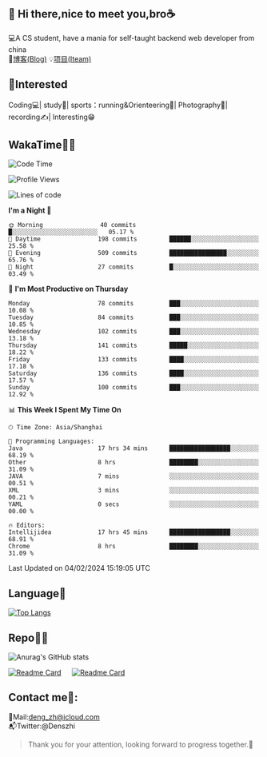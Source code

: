 👋 Hi there,nice to meet you,bro☕
---
💻A CS student, have a mania for self-taught backend web developer from china   
📌[博客(Blog)](https://github.com/HealUP/MyBlog)
💡[项目(Iteam)](https://healup.github.io/)

 <!-- waka-box start -->
 <!-- waka-box end -->
 
🧲**Interested**
--
Coding💻| study📖| sports：running&Orienteering🏃‍| Photography📸| recording✍️| Interesting😁

WakaTime👨‍💻
---
<!--START_SECTION:waka-->
![Code Time](http://img.shields.io/badge/Code%20Time-636%20hrs%206%20mins-blue)

![Profile Views](http://img.shields.io/badge/Profile%20Views-1-blue)

![Lines of code](https://img.shields.io/badge/From%20Hello%20World%20I%27ve%20Written-205.0%20thousand%20lines%20of%20code-blue)

**I'm a Night 🦉** 

```text
🌞 Morning                40 commits          █░░░░░░░░░░░░░░░░░░░░░░░░   05.17 % 
🌆 Daytime                198 commits         ██████░░░░░░░░░░░░░░░░░░░   25.58 % 
🌃 Evening                509 commits         ████████████████░░░░░░░░░   65.76 % 
🌙 Night                  27 commits          █░░░░░░░░░░░░░░░░░░░░░░░░   03.49 % 
```
📅 **I'm Most Productive on Thursday** 

```text
Monday                   78 commits          ███░░░░░░░░░░░░░░░░░░░░░░   10.08 % 
Tuesday                  84 commits          ███░░░░░░░░░░░░░░░░░░░░░░   10.85 % 
Wednesday                102 commits         ███░░░░░░░░░░░░░░░░░░░░░░   13.18 % 
Thursday                 141 commits         █████░░░░░░░░░░░░░░░░░░░░   18.22 % 
Friday                   133 commits         ████░░░░░░░░░░░░░░░░░░░░░   17.18 % 
Saturday                 136 commits         ████░░░░░░░░░░░░░░░░░░░░░   17.57 % 
Sunday                   100 commits         ███░░░░░░░░░░░░░░░░░░░░░░   12.92 % 
```


📊 **This Week I Spent My Time On** 

```text
🕑︎ Time Zone: Asia/Shanghai

💬 Programming Languages: 
Java                     17 hrs 34 mins      █████████████████░░░░░░░░   68.19 % 
Other                    8 hrs               ████████░░░░░░░░░░░░░░░░░   31.09 % 
JAVA                     7 mins              ░░░░░░░░░░░░░░░░░░░░░░░░░   00.51 % 
XML                      3 mins              ░░░░░░░░░░░░░░░░░░░░░░░░░   00.21 % 
YAML                     0 secs              ░░░░░░░░░░░░░░░░░░░░░░░░░   00.00 % 

🔥 Editors: 
Intellijidea             17 hrs 45 mins      █████████████████░░░░░░░░   68.91 % 
Chrome                   8 hrs               ████████░░░░░░░░░░░░░░░░░   31.09 % 
```


 Last Updated on 04/02/2024 15:19:05 UTC
<!--END_SECTION:waka-->

Language🚀
---
[![Top Langs](https://github-readme-stats.vercel.app/api/top-langs/?username=HealUP&layout=compact&hide_border=true)](https://github.com/HealUP)

Repo🧑‍💻
---
![Anurag's GitHub stats](https://github-readme-stats.vercel.app/api?username=HealUP&count_private=true&show_icons=true&theme=gruvbox&hide_border=true) 

[![Readme Card](https://github-readme-stats.vercel.app/api/pin/?username=HealUP&repo=InternetEy&theme=transparent)](https://github.com/HealUP/InternetEy) &emsp;
[![Readme Card](https://github-readme-stats.vercel.app/api/pin/?username=HealUP&repo=CampusExperience&theme=transparent)](https://github.com/HealUP/CampusExperience)


Contact me📱:
---
📮Mail:deng_zh@icloud.com  
📬Twitter:@Denszhi  

> Thank you for your attention, looking forward to progress together.🎉
